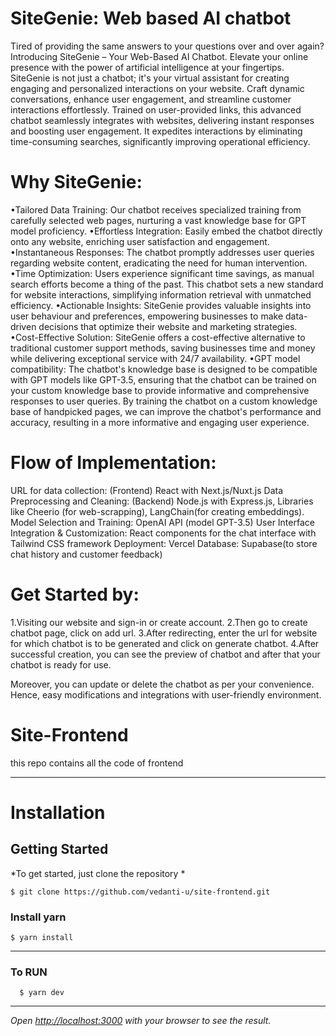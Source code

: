 # SiteGenie: Web based AI chatbot

Tired of providing the same answers to your questions over and over again? Introducing SiteGenie – Your Web-Based AI Chatbot. Elevate your online presence with the power of artificial intelligence at your fingertips. SiteGenie is not just a chatbot; it's your virtual assistant for creating engaging and personalized interactions on your website. Craft dynamic conversations, enhance user engagement, and streamline customer interactions effortlessly. Trained on user-provided links, this advanced chatbot seamlessly integrates with websites, delivering instant responses and boosting user engagement. It expedites interactions by eliminating time-consuming searches, significantly improving operational efficiency.

# Why SiteGenie:

•Tailored Data Training: Our chatbot receives specialized training from carefully selected web pages, nurturing a vast knowledge   base for GPT model proficiency.
•Effortless Integration: Easily embed the chatbot directly onto any website, enriching user satisfaction and engagement.
•Instantaneous Responses: The chatbot promptly addresses user queries regarding website content, eradicating the need for human    intervention.
•Time Optimization: Users experience significant time savings, as manual search efforts become a thing of the past. This chatbot   sets a new standard for website interactions, simplifying information retrieval with unmatched efficiency.
•Actionable Insights: SiteGenie provides valuable insights into user behaviour and preferences, empowering businesses to make      data-driven decisions that optimize their website and marketing strategies.
•Cost-Effective Solution: SiteGenie offers a cost-effective alternative to traditional customer support methods, saving            businesses time and money while delivering exceptional service with 24/7 availability.
•GPT model compatibility: The chatbot's knowledge base is designed to be compatible with GPT models like GPT-3.5, ensuring that    the chatbot can be trained on your custom knowledge base to provide informative and comprehensive responses to user queries. By   training the chatbot on a custom knowledge base of handpicked pages, we can improve the chatbot's performance and accuracy,       resulting in a more informative and engaging user experience.

# Flow of Implementation:

URL for data collection: (Frontend) React with Next.js/Nuxt.js
Data Preprocessing and Cleaning: (Backend) Node.js with Express.js, Libraries like Cheerio (for web-scrapping), LangChain(for creating embeddings).
Model Selection and Training: OpenAI API (model GPT-3.5)
User Interface Integration & Customization: React components for the chat interface with Tailwind CSS framework
Deployment: Vercel
Database: Supabase(to store chat history and customer feedback)

# Get Started by:

1.Visiting our website and sign-in or create account.
2.Then go to create chatbot page, click on add url.
3.After redirecting, enter the url for website for which chatbot is to be generated and click on generate chatbot.
4.After successful creation, you can see the preview of chatbot and after that your chatbot is ready for use.
   
Moreover, you can update or delete the chatbot as per your convenience. Hence, easy modifications and integrations with user-friendly environment.

# Site-Frontend

this repo contains all the code of frontend

---
# Installation

## Getting Started
*To get started, just clone the repository *

    $ git clone https://github.com/vedanti-u/site-frontend.git


### Install yarn

    $ yarn install

---
###
### To RUN

      $ yarn dev
---
  *Open [http://localhost:3000](http://localhost:3000) with your browser to see the result.*
